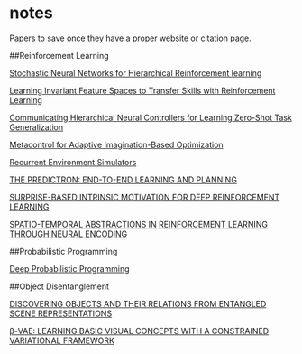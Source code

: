 # notes

Papers to save once they have a proper website or citation page.

##Reinforcement Learning

[Stochastic Neural Networks for Hierarchical Reinforcement learning](https://openreview.net/pdf?id=B1oK8aoxe)

[Learning Invariant Feature Spaces to Transfer Skills with Reinforcement Learning](https://openreview.net/pdf?id=Hyq4yhile)

[Communicating Hierarchical Neural Controllers for Learning Zero-Shot Task Generalization](https://openreview.net/pdf?id=SJttqw5ge)

[Metacontrol for Adaptive Imagination-Based Optimization](https://openreview.net/pdf?id=Bk8BvDqex)

[Recurrent Environment Simulators](https://openreview.net/pdf?id=B1s6xvqlx)

[THE PREDICTRON: END-TO-END LEARNING AND PLANNING](https://openreview.net/pdf?id=BkJsCIcgl)

[SURPRISE-BASED INTRINSIC MOTIVATION FOR DEEP REINFORCEMENT LEARNING](https://openreview.net/pdf?id=Bk8aOm9xl)

[SPATIO-TEMPORAL ABSTRACTIONS IN REINFORCEMENT LEARNING THROUGH NEURAL ENCODING](https://openreview.net/pdf?id=r1yjkAtxe)

##Probabilistic Programming

[Deep Probabilistic Programming](https://openreview.net/pdf?id=Hy6b4Pqee)

##Object Disentanglement

[DISCOVERING OBJECTS AND THEIR RELATIONS FROM ENTANGLED SCENE REPRESENTATIONS](https://openreview.net/pdf?id=Bk2TqVcxe)

[β-VAE: LEARNING BASIC VISUAL CONCEPTS WITH A CONSTRAINED VARIATIONAL FRAMEWORK](https://openreview.net/pdf?id=Sy2fzU9gl)
